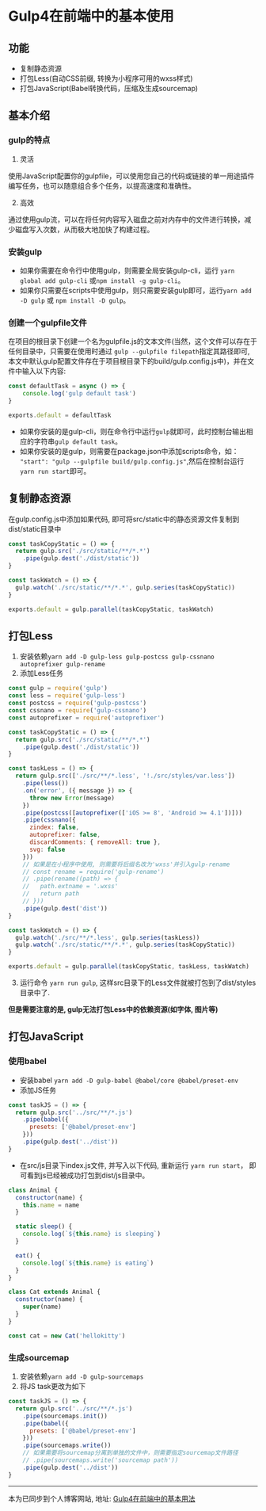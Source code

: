 # Gulp4在前端中的基本使用

## 功能

* 复制静态资源
* 打包Less(自动CSS前缀, 转换为小程序可用的wxss样式)
* 打包JavaScript(Babel转换代码，压缩及生成sourcemap)

## 基本介绍
### gulp的特点

1. 灵活

使用JavaScript配置你的gulpfile，可以使用您自己的代码或链接的单一用途插件编写任务，也可以随意组合多个任务，以提高速度和准确性。

2. 高效

通过使用gulp流，可以在将任何内容写入磁盘之前对内存中的文件进行转换，减少磁盘写入次数，从而极大地加快了构建过程。


### 安装gulp

* 如果你需要在命令行中使用gulp，则需要全局安装gulp-cli，运行 `yarn global add gulp-cli` 或`npm install -g gulp-cli`。
* 如果你只需要在scripts中使用gulp，则只需要安装gulp即可，运行`yarn add -D gulp` 或 `npm install -D gulp`。

### 创建一个gulpfile文件

在项目的根目录下创建一个名为gulpfile.js的文本文件(当然，这个文件可以存在于任何目录中，只需要在使用时通过 `gulp --gulpfile filepath`指定其路径即可, 本文中默认gulp配置文件存在于项目根目录下的build/gulp.config.js中)，并在文件中输入以下内容:

```js
const defaultTask = async () => {
	console.log('gulp default task')
}

exports.default = defaultTask
```
* 如果你安装的是gulp-cli，则在命令行中运行`gulp`就即可，此时控制台输出相应的字符串`gulp default task`。
* 如果你安装的是gulp，则需要在package.json中添加scripts命令，如： `"start": "gulp --gulpfile build/gulp.config.js"`,然后在控制台运行`yarn run start`即可。

## 复制静态资源

在gulp.config.js中添加如果代码, 即可将src/static中的静态资源文件复制到dist/static目录中

```js
const taskCopyStatic = () => {
  return gulp.src('./src/static/**/*.*')
    .pipe(gulp.dest('./dist/static'))
}

const taskWatch = () => {
  gulp.watch('./src/static/**/*.*', gulp.series(taskCopyStatic))
}

exports.default = gulp.parallel(taskCopyStatic, taskWatch)
```

## 打包Less

1. 安装依赖`yarn add -D gulp-less gulp-postcss gulp-cssnano autoprefixer gulp-rename `
2. 添加Less任务

```js
const gulp = require('gulp')
const less = require('gulp-less')
const postcss = require('gulp-postcss')
const cssnano = require('gulp-cssnano')
const autoprefixer = require('autoprefixer')

const taskCopyStatic = () => {
  return gulp.src('./src/static/**/*.*')
    .pipe(gulp.dest('./dist/static'))
}

const taskLess = () => {
  return gulp.src(['./src/**/*.less', '!./src/styles/var.less'])
    .pipe(less())
    .on('error', ({ message }) => {
      throw new Error(message)
    })
    .pipe(postcss([autoprefixer(['iOS >= 8', 'Android >= 4.1'])]))
    .pipe(cssnano({
      zindex: false,
      autoprefixer: false,
      discardComments: { removeAll: true },
      svg: false
    }))
    // 如果是在小程序中使用, 则需要将后缀名改为'wxss'并引入gulp-rename
    // const rename = require('gulp-rename')
    // .pipe(rename((path) => {
    //   path.extname = '.wxss'
    //   return path
    // }))
    .pipe(gulp.dest('dist'))
}

const taskWatch = () => {
  gulp.watch('./src/**/*.less', gulp.series(taskLess))
  gulp.watch('./src/static/**/*.*', gulp.series(taskCopyStatic))
}

exports.default = gulp.parallel(taskCopyStatic, taskLess, taskWatch)
```

3. 运行命令 `yarn run gulp`, 这样src目录下的Less文件就被打包到了dist/styles目录中了.

**但是需要注意的是, gulp无法打包Less中的依赖资源(如字体, 图片等)**

## 打包JavaScript

### 使用babel

* 安装babel `yarn add -D gulp-babel @babel/core @babel/preset-env`
* 添加JS任务


```js
const taskJS = () => {
  return gulp.src('../src/**/*.js')
    .pipe(babel({
      presets: ['@babel/preset-env']
    }))
    .pipe(gulp.dest('../dist'))
}
```

* 在src/js目录下index.js文件, 并写入以下代码, 重新运行 `yarn run start`， 即可看到js已经被成功打包到dist/js目录中。

```js
class Animal {
  constructor(name) {
    this.name = name
  }

  static sleep() {
    console.log(`${this.name} is sleeping`)
  }

  eat() {
    console.log(`${this.name} is eating`)
  }
}

class Cat extends Animal {
  constructor(name) {
    super(name)
  }
}

const cat = new Cat('hellokitty')
```

### 生成sourcemap

1. 安装依赖`yarn add -D gulp-sourcemaps`
2. 将JS task更改为如下

```js
const taskJS = () => {
  return gulp.src('../src/**/*.js')
    .pipe(sourcemaps.init())
    .pipe(babel({
      presets: ['@babel/preset-env']
    }))
    .pipe(sourcemaps.write())
    // 如果需要将sourcemap分离到单独的文件中，则需要指定sourcemap文件路径
    // .pipe(sourcemaps.write('sourcemap path'))
    .pipe(gulp.dest('../dist'))
}
```

---

本为已同步到个人博客网站, 地址:  [Gulp4在前端中的基本用法](https://www.gogoing.site/articles/1fa6b018-335e-4d7a-a525-45fb73871cdd.html)

